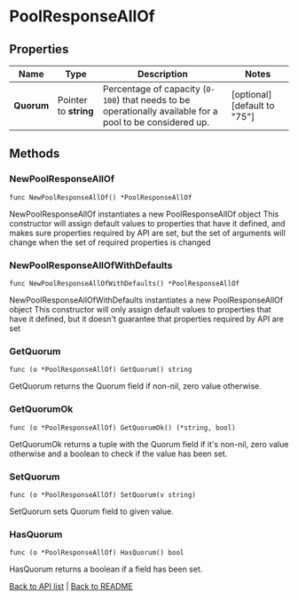 # PoolResponseAllOf

## Properties

Name | Type | Description | Notes
------------ | ------------- | ------------- | -------------
**Quorum** | Pointer to **string** | Percentage of capacity (`0-100`) that needs to be operationally available for a pool to be considered up. | [optional] [default to "75"]

## Methods

### NewPoolResponseAllOf

`func NewPoolResponseAllOf() *PoolResponseAllOf`

NewPoolResponseAllOf instantiates a new PoolResponseAllOf object
This constructor will assign default values to properties that have it defined,
and makes sure properties required by API are set, but the set of arguments
will change when the set of required properties is changed

### NewPoolResponseAllOfWithDefaults

`func NewPoolResponseAllOfWithDefaults() *PoolResponseAllOf`

NewPoolResponseAllOfWithDefaults instantiates a new PoolResponseAllOf object
This constructor will only assign default values to properties that have it defined,
but it doesn't guarantee that properties required by API are set

### GetQuorum

`func (o *PoolResponseAllOf) GetQuorum() string`

GetQuorum returns the Quorum field if non-nil, zero value otherwise.

### GetQuorumOk

`func (o *PoolResponseAllOf) GetQuorumOk() (*string, bool)`

GetQuorumOk returns a tuple with the Quorum field if it's non-nil, zero value otherwise
and a boolean to check if the value has been set.

### SetQuorum

`func (o *PoolResponseAllOf) SetQuorum(v string)`

SetQuorum sets Quorum field to given value.

### HasQuorum

`func (o *PoolResponseAllOf) HasQuorum() bool`

HasQuorum returns a boolean if a field has been set.


[Back to API list](../README.md#documentation-for-api-endpoints) | [Back to README](../README.md)


